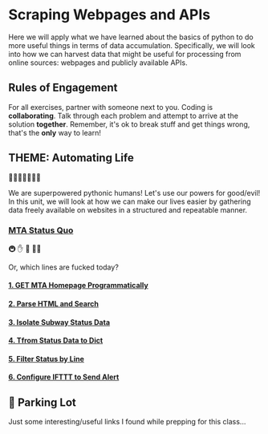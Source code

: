 # Scraping Webpages and APIs

Here we will apply what we have learned about the basics of python to do more useful things in terms of data accumulation. Specifically, we will look into how we can harvest data that might be useful for processing from online sources: webpages and publicly available APIs.


## Rules of Engagement
For all exercises, partner with someone next to you. Coding is **collaborating**. Talk through each problem and attempt to arrive at the solution **together**. Remember, it's ok to break stuff and get things wrong, that's the **only** way to learn!


## THEME: Automating Life

🎉🎈🎂🍾🎊🍻💃

We are superpowered pythonic humans! Let's use our powers for good/evil! In this unit, we will look at how we can make our lives easier by gathering data freely available on websites in a structured and repeatable manner.

### [MTA Status Quo](MTA_Status_Quo/README.md)

🚇 ✋ 🛑 🖕🖕 

Or, which lines are fucked today?

#### [1. GET MTA Homepage Programmatically](MTA_Status_Quo/GET%20MTA%20Homepage%20Programmatically.md)
#### [2. Parse HTML and Search](MTA_Status_Quo/Parse%20HTML%20and%20Search.md)
#### [3. Isolate Subway Status Data](MTA_Status_Quo/Isolate%20Subway%20Status%20Data.md)
#### [4. Tfrom Status Data to Dict](MTA_Status_Quo/Tfrom%20Status%20Data%20to%20Dict.md)
#### [5. Filter Status by Line](MTA_Status_Quo/Filter%20Status%20by%20Line.md)
#### [6. Configure IFTTT to Send Alert](MTA_Status_Quo/Configure%20IFTTT%20to%20Send%20Alert.md)

## 🚗 Parking Lot

Just some interesting/useful links I found while prepping for this class...
